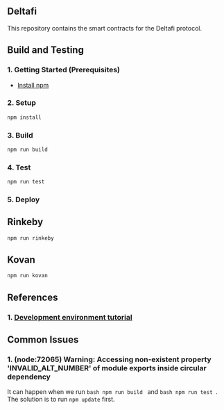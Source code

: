 ## Deltafi

This repository contains the smart contracts for the Deltafi protocol.

## Build and Testing

### 1. Getting Started (Prerequisites)

- [Install npm](https://nodejs.org/en/download/)

### 2. Setup

```bash
npm install
```

### 3. Build

```bash
npm run build
```

### 4. Test

```bash
npm run test
```

### 5. Deploy

## Rinkeby
```bash
npm run rinkeby
```

## Kovan
```bash
npm run kovan
```

## References

### 1. [Development environment tutorial](https://rahulsethuram.medium.com/the-new-solidity-dev-stack-buidler-ethers-waffle-typescript-tutorial-f07917de48ae)

## Common Issues

### 1. (node:72065) Warning: Accessing non-existent property 'INVALID_ALT_NUMBER' of module exports inside circular dependency

It can happen when we run ```bash
npm run build
``` and ```bash
npm run test
```. The solution is to run ```npm update``` first.